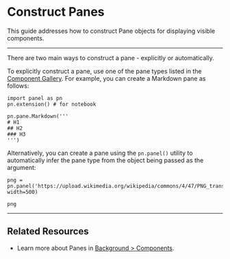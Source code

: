 # Construct Panes

This guide addresses how to construct Pane objects for displaying visible components.

---

There are two main ways to construct a pane - explicitly or automatically.

To explicitly construct a pane, use one of the pane types listed in the [Component Gallery](../../reference/index.html#panes). For example, you can create a Markdown pane as follows:

```{pyodide}
import panel as pn
pn.extension() # for notebook

pn.pane.Markdown('''
# H1
## H2
### H3
''')
```

Alternatively, you can create a pane using the `pn.panel()` utility to automatically infer the pane type from the object being passed as the argument:

```{pyodide}
png = pn.panel('https://upload.wikimedia.org/wikipedia/commons/4/47/PNG_transparency_demonstration_1.png', width=500)

png
```

---

## Related Resources
- Learn more about Panes in [Background > Components](../../background/components/components_overview.html#panes).
